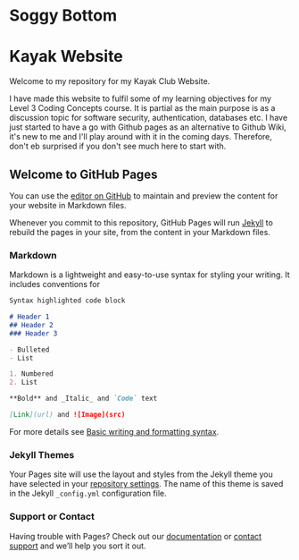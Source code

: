 # Soggy Bottom 
# Kayak Website

Welcome to my repository for my Kayak Club Website.

I have made this website to fulfil some of my learning objectives for my Level 3 Coding Concepts course. It is partial as the main purpose is as a discussion topic for software security, authentication, databases etc.
I have just started to have a go with Github pages as an alternative to Github Wiki, it's new to me and I'll play around with it in the coming days. Therefore, don't eb surprised if you don't see much here to start with. 
## Welcome to GitHub Pages

You can use the [editor on GitHub](https://github.com/mxfoyster/SoggyBottomKayakWebsite/edit/main/README.md) to maintain and preview the content for your website in Markdown files.

Whenever you commit to this repository, GitHub Pages will run [Jekyll](https://jekyllrb.com/) to rebuild the pages in your site, from the content in your Markdown files.

### Markdown

Markdown is a lightweight and easy-to-use syntax for styling your writing. It includes conventions for

```markdown
Syntax highlighted code block

# Header 1
## Header 2
### Header 3

- Bulleted
- List

1. Numbered
2. List

**Bold** and _Italic_ and `Code` text

[Link](url) and ![Image](src)
```

For more details see [Basic writing and formatting syntax](https://docs.github.com/en/github/writing-on-github/getting-started-with-writing-and-formatting-on-github/basic-writing-and-formatting-syntax).

### Jekyll Themes

Your Pages site will use the layout and styles from the Jekyll theme you have selected in your [repository settings](https://github.com/mxfoyster/SoggyBottomKayakWebsite/settings/pages). The name of this theme is saved in the Jekyll `_config.yml` configuration file.

### Support or Contact

Having trouble with Pages? Check out our [documentation](https://docs.github.com/categories/github-pages-basics/) or [contact support](https://support.github.com/contact) and we’ll help you sort it out.
